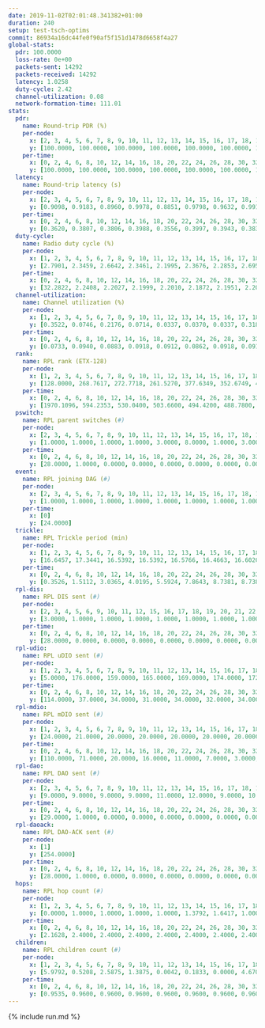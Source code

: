 ```yaml
---
date: 2019-11-02T02:01:48.341382+01:00
duration: 240
setup: test-tsch-optims
commit: 86934a16dc44fe0f90af5f151d1478d6658f4a27
global-stats:
  pdr: 100.0000
  loss-rate: 0e+00
  packets-sent: 14292
  packets-received: 14292
  latency: 1.0258
  duty-cycle: 2.42
  channel-utilization: 0.08
  network-formation-time: 111.01
stats:
  pdr:
    name: Round-trip PDR (%)
    per-node:
      x: [2, 3, 4, 5, 6, 7, 8, 9, 10, 11, 12, 13, 14, 15, 16, 17, 18, 19, 20, 21, 22, 23, 24, 25]
      y: [100.0000, 100.0000, 100.0000, 100.0000, 100.0000, 100.0000, 100.0000, 100.0000, 100.0000, 100.0000, 100.0000, 100.0000, 100.0000, 100.0000, 100.0000, 100.0000, 100.0000, 100.0000, 100.0000, 100.0000, 100.0000, 100.0000, 100.0000, 100.0000]
    per-time:
      x: [0, 2, 4, 6, 8, 10, 12, 14, 16, 18, 20, 22, 24, 26, 28, 30, 32, 34, 36, 38, 40, 42, 44, 46, 48, 50, 52, 54, 56, 58, 60, 62, 64, 66, 68, 70, 72, 74, 76, 78, 80, 82, 84, 86, 88, 90, 92, 94, 96, 98, 100, 102, 104, 106, 108, 110, 112, 114, 116, 118, 120, 122, 124, 126, 128, 130, 132, 134, 136, 138, 140, 142, 144, 146, 148, 150, 152, 154, 156, 158, 160, 162, 164, 166, 168, 170, 172, 174, 176, 178, 180, 182, 184, 186, 188, 190, 192, 194, 196, 198, 200, 202, 204, 206, 208, 210, 212, 214, 216, 218, 220, 222, 224, 226, 228, 230, 232, 234, 236, 238, 240]
      y: [100.0000, 100.0000, 100.0000, 100.0000, 100.0000, 100.0000, 100.0000, 100.0000, 100.0000, 100.0000, 100.0000, 100.0000, 100.0000, 100.0000, 100.0000, 100.0000, 100.0000, 100.0000, 100.0000, 100.0000, 100.0000, 100.0000, 100.0000, 100.0000, 100.0000, 100.0000, 100.0000, 100.0000, 100.0000, 100.0000, 100.0000, 100.0000, 100.0000, 100.0000, 100.0000, 100.0000, 100.0000, 100.0000, 100.0000, 100.0000, 100.0000, 100.0000, 100.0000, 100.0000, 100.0000, 100.0000, 100.0000, 100.0000, 100.0000, 100.0000, 100.0000, 100.0000, 100.0000, 100.0000, 100.0000, 100.0000, 100.0000, 100.0000, 100.0000, 100.0000, 100.0000, 100.0000, 100.0000, 100.0000, 100.0000, 100.0000, 100.0000, 100.0000, 100.0000, 100.0000, 100.0000, 100.0000, 100.0000, 100.0000, 100.0000, 100.0000, 100.0000, 100.0000, 100.0000, 100.0000, 100.0000, 100.0000, 100.0000, 100.0000, 100.0000, 100.0000, 100.0000, 100.0000, 100.0000, 100.0000, 100.0000, 100.0000, 100.0000, 100.0000, 100.0000, 100.0000, 100.0000, 100.0000, 100.0000, 100.0000, 100.0000, 100.0000, 100.0000, 100.0000, 100.0000, 100.0000, 100.0000, 100.0000, 100.0000, 100.0000, 100.0000, 100.0000, 100.0000, 100.0000, 100.0000, 100.0000, 100.0000, 100.0000, 100.0000, 100.0000, null]
  latency:
    name: Round-trip latency (s)
    per-node:
      x: [2, 3, 4, 5, 6, 7, 8, 9, 10, 11, 12, 13, 14, 15, 16, 17, 18, 19, 20, 21, 22, 23, 24, 25]
      y: [0.9098, 0.9183, 0.8960, 0.9978, 0.8851, 0.9798, 0.9632, 0.9915, 0.9482, 0.9846, 0.9772, 0.9643, 1.0556, 1.0034, 1.0186, 1.0399, 1.0835, 1.0652, 1.1265, 1.0748, 1.0869, 1.2142, 1.2551, 1.1904]
    per-time:
      x: [0, 2, 4, 6, 8, 10, 12, 14, 16, 18, 20, 22, 24, 26, 28, 30, 32, 34, 36, 38, 40, 42, 44, 46, 48, 50, 52, 54, 56, 58, 60, 62, 64, 66, 68, 70, 72, 74, 76, 78, 80, 82, 84, 86, 88, 90, 92, 94, 96, 98, 100, 102, 104, 106, 108, 110, 112, 114, 116, 118, 120, 122, 124, 126, 128, 130, 132, 134, 136, 138, 140, 142, 144, 146, 148, 150, 152, 154, 156, 158, 160, 162, 164, 166, 168, 170, 172, 174, 176, 178, 180, 182, 184, 186, 188, 190, 192, 194, 196, 198, 200, 202, 204, 206, 208, 210, 212, 214, 216, 218, 220, 222, 224, 226, 228, 230, 232, 234, 236, 238, 240]
      y: [0.3620, 0.3807, 0.3806, 0.3988, 0.3556, 0.3997, 0.3943, 0.3836, 0.3727, 0.3794, 0.3582, 0.4676, 0.3935, 0.3605, 0.3548, 0.3381, 0.4079, 0.5122, 0.5895, 0.5359, 0.3839, 0.3693, 0.4270, 1.0377, 0.9284, 0.6895, 0.5927, 0.3744, 0.4389, 1.1739, 1.2416, 1.0840, 0.7751, 0.5909, 0.6290, 1.1324, 1.2697, 1.2854, 1.1840, 1.0131, 0.7038, 1.1092, 1.2770, 1.2615, 1.2614, 1.2556, 1.1014, 1.1568, 1.2446, 1.2420, 1.2498, 1.2329, 1.2620, 1.2577, 1.2352, 1.2539, 1.2242, 1.2511, 1.2489, 1.2539, 1.2653, 1.2521, 1.2835, 1.2560, 1.2911, 1.2853, 1.2687, 1.2648, 1.2561, 1.2643, 1.2476, 1.2505, 1.2464, 1.2641, 1.2683, 1.2601, 1.2486, 1.2404, 1.2158, 1.2541, 1.2261, 1.2527, 1.2466, 1.2349, 1.2261, 1.2415, 1.2315, 1.2411, 1.2485, 1.2486, 1.2206, 1.2327, 1.2242, 1.2147, 1.2189, 1.2622, 1.2210, 1.2151, 1.2503, 1.2208, 1.2391, 1.2383, 1.2298, 1.2153, 1.2418, 1.2345, 1.2382, 1.2303, 1.2078, 1.2305, 1.2193, 1.2262, 1.2366, 1.2262, 1.2315, 1.2162, 1.2384, 1.2214, 1.2460, 1.1726, null]
  duty-cycle:
    name: Radio duty cycle (%)
    per-node:
      x: [1, 2, 3, 4, 5, 6, 7, 8, 9, 10, 11, 12, 13, 14, 15, 16, 17, 18, 19, 20, 21, 22, 23, 24, 25]
      y: [2.7901, 2.3459, 2.6642, 2.3461, 2.1995, 2.3676, 2.2853, 2.6957, 2.2789, 2.1698, 2.2252, 2.3498, 2.4928, 2.2662, 2.4875, 2.4374, 2.3404, 2.4883, 2.5434, 2.5689, 2.4082, 2.6065, 2.4752, 2.6530, 2.4927]
    per-time:
      x: [0, 2, 4, 6, 8, 10, 12, 14, 16, 18, 20, 22, 24, 26, 28, 30, 32, 34, 36, 38, 40, 42, 44, 46, 48, 50, 52, 54, 56, 58, 60, 62, 64, 66, 68, 70, 72, 74, 76, 78, 80, 82, 84, 86, 88, 90, 92, 94, 96, 98, 100, 102, 104, 106, 108, 110, 112, 114, 116, 118, 120, 122, 124, 126, 128, 130, 132, 134, 136, 138, 140, 142, 144, 146, 148, 150, 152, 154, 156, 158, 160, 162, 164, 166, 168, 170, 172, 174, 176, 178, 180, 182, 184, 186, 188, 190, 192, 194, 196, 198, 200, 202, 204, 206, 208, 210, 212, 214, 216, 218, 220, 222, 224, 226, 228, 230, 232, 234, 236, 238]
      y: [32.2822, 2.2408, 2.2027, 2.1999, 2.2010, 2.1872, 2.1951, 2.2013, 2.1872, 2.1720, 2.1912, 2.1719, 2.1821, 2.1826, 2.2198, 2.1987, 2.1762, 2.1768, 2.1719, 2.1709, 2.1663, 2.1951, 2.1732, 2.1860, 2.1777, 2.1903, 2.1807, 2.1886, 2.1958, 2.1984, 2.1671, 2.1761, 2.1857, 2.1727, 2.1868, 2.1937, 2.1852, 2.1738, 2.1946, 2.1803, 2.1852, 2.1704, 2.1885, 2.1936, 2.1763, 2.1747, 2.1673, 2.1747, 2.1599, 2.1818, 2.1634, 2.1781, 2.1709, 2.1646, 2.1780, 2.1665, 2.1840, 2.1942, 2.1827, 2.1797, 2.1900, 2.1853, 2.1771, 2.1940, 2.1920, 2.2196, 2.2078, 2.1990, 2.2136, 2.1921, 2.1904, 2.2060, 2.1930, 2.1931, 2.2021, 2.1978, 2.1953, 2.1922, 2.5080, 2.2838, 2.3228, 2.3465, 2.1700, 2.1803, 2.1822, 2.1815, 2.1902, 2.1805, 2.1773, 2.1871, 2.1933, 2.1702, 2.1679, 2.1806, 2.1832, 2.1769, 2.1940, 2.1584, 2.1653, 2.1795, 2.1823, 2.1761, 2.1895, 2.1891, 2.1746, 2.1937, 2.1730, 2.1891, 2.1773, 2.1726, 2.1982, 2.1692, 2.1844, 2.2044, 2.1889, 2.1901, 2.1884, 2.1907, 2.1879, 2.2022]
  channel-utilization:
    name: Channel utilization (%)
    per-node:
      x: [1, 2, 3, 4, 5, 6, 7, 8, 9, 10, 11, 12, 13, 14, 15, 16, 17, 18, 19, 20, 21, 22, 23, 24, 25]
      y: [0.3522, 0.0746, 0.2176, 0.0714, 0.0337, 0.0370, 0.0337, 0.3187, 0.0313, 0.0375, 0.0312, 0.0437, 0.0750, 0.0555, 0.1227, 0.1149, 0.0495, 0.0892, 0.0812, 0.0371, 0.0417, 0.0343, 0.0334, 0.0316, 0.0313]
    per-time:
      x: [0, 2, 4, 6, 8, 10, 12, 14, 16, 18, 20, 22, 24, 26, 28, 30, 32, 34, 36, 38, 40, 42, 44, 46, 48, 50, 52, 54, 56, 58, 60, 62, 64, 66, 68, 70, 72, 74, 76, 78, 80, 82, 84, 86, 88, 90, 92, 94, 96, 98, 100, 102, 104, 106, 108, 110, 112, 114, 116, 118, 120, 122, 124, 126, 128, 130, 132, 134, 136, 138, 140, 142, 144, 146, 148, 150, 152, 154, 156, 158, 160, 162, 164, 166, 168, 170, 172, 174, 176, 178, 180, 182, 184, 186, 188, 190, 192, 194, 196, 198, 200, 202, 204, 206, 208, 210, 212, 214, 216, 218, 220, 222, 224, 226, 228, 230, 232, 234, 236, 238]
      y: [0.0733, 0.0940, 0.0883, 0.0918, 0.0912, 0.0862, 0.0918, 0.0912, 0.0873, 0.0821, 0.0901, 0.0844, 0.0872, 0.0867, 0.0999, 0.0924, 0.0811, 0.0845, 0.0800, 0.0814, 0.0789, 0.0878, 0.0836, 0.0871, 0.0808, 0.0835, 0.0848, 0.0864, 0.0889, 0.0922, 0.0819, 0.0844, 0.0861, 0.0814, 0.0861, 0.0844, 0.0866, 0.0780, 0.0863, 0.0807, 0.0835, 0.0771, 0.0829, 0.0863, 0.0774, 0.0791, 0.0784, 0.0797, 0.0729, 0.0818, 0.0739, 0.0785, 0.0777, 0.0747, 0.0800, 0.0759, 0.0805, 0.0831, 0.0796, 0.0776, 0.0796, 0.0799, 0.0801, 0.0838, 0.0833, 0.0898, 0.0885, 0.0830, 0.0861, 0.0825, 0.0807, 0.0862, 0.0823, 0.0829, 0.0868, 0.0859, 0.0831, 0.0830, 0.1980, 0.0454, 0.0589, 0.0939, 0.0778, 0.0788, 0.0793, 0.0796, 0.0827, 0.0794, 0.0794, 0.0830, 0.0827, 0.0758, 0.0746, 0.0770, 0.0768, 0.0776, 0.0844, 0.0723, 0.0755, 0.0794, 0.0794, 0.0777, 0.0809, 0.0796, 0.0758, 0.0819, 0.0764, 0.0823, 0.0769, 0.0766, 0.0838, 0.0750, 0.0786, 0.0842, 0.0805, 0.0814, 0.0795, 0.0819, 0.0823, 0.0868]
  rank:
    name: RPL rank (ETX-128)
    per-node:
      x: [1, 2, 3, 4, 5, 6, 7, 8, 9, 10, 11, 12, 13, 14, 15, 16, 17, 18, 19, 20, 21, 22, 23, 24, 25]
      y: [128.0000, 268.7617, 272.7718, 261.5270, 377.6349, 352.6749, 447.0323, 306.8133, 460.2963, 407.9959, 436.9087, 410.1265, 456.4174, 467.8058, 442.0785, 497.6518, 505.6653, 617.4400, 857.6408, 706.8233, 692.5163, 678.3663, 755.0364, 768.0658, 794.4504]
    per-time:
      x: [0, 2, 4, 6, 8, 10, 12, 14, 16, 18, 20, 22, 24, 26, 28, 30, 32, 34, 36, 38, 40, 42, 44, 46, 48, 50, 52, 54, 56, 58, 60, 62, 64, 66, 68, 70, 72, 74, 76, 78, 80, 82, 84, 86, 88, 90, 92, 94, 96, 98, 100, 102, 104, 106, 108, 110, 112, 114, 116, 118, 120, 122, 124, 126, 128, 130, 132, 134, 136, 138, 140, 142, 144, 146, 148, 150, 152, 154, 156, 158, 160, 162, 164, 166, 168, 170, 172, 174, 176, 178, 180, 182, 184, 186, 188, 190, 192, 194, 196, 198, 200, 202, 204, 206, 208, 210, 212, 214, 216, 218, 220, 222, 224, 226, 228, 230, 232, 234, 236, 238]
      y: [1970.1096, 594.2353, 530.0400, 503.6600, 494.4200, 488.7800, 485.2600, 568.9000, 572.1600, 552.6000, 552.9000, 558.7000, 564.0000, 544.3269, 538.2353, 557.2885, 534.6000, 523.8600, 512.0400, 525.1800, 519.1731, 524.4706, 539.6863, 526.2200, 509.8824, 507.5800, 513.5283, 513.2941, 510.2745, 517.0577, 515.2400, 515.4902, 525.7170, 514.9400, 513.8846, 495.2885, 481.6600, 476.3077, 462.3137, 455.1569, 449.2000, 445.0200, 464.6200, 473.0800, 484.1000, 474.7308, 478.5200, 479.5000, 478.7843, 465.6000, 464.1200, 464.3200, 464.2600, 470.0600, 468.0784, 475.0000, 482.5490, 488.0980, 483.8235, 478.4118, 482.8627, 491.8627, 485.4902, 488.2200, 501.2549, 486.9423, 481.1800, 472.6400, 462.8400, 459.3200, 454.0588, 453.8235, 458.7000, 466.3654, 455.1961, 446.0400, 447.9804, 444.9412, 438.9216, 294.2874, 283.6919, 280.3120, 394.1324, 443.8400, 447.2941, 440.8400, 441.2800, 439.4800, 440.5800, 439.1373, 443.5000, 446.4600, 443.3800, 439.4000, 441.4800, 435.4706, 440.7400, 439.3200, 443.5600, 436.1400, 434.8000, 440.5686, 439.1200, 437.2600, 444.5400, 443.6200, 439.0600, 441.8400, 447.6600, 448.9020, 449.7600, 439.9020, 440.7200, 451.5882, 464.6600, 464.9400, 459.9000, 451.1731, 455.5660, 439.0600]
  pswitch:
    name: RPL parent switches (#)
    per-node:
      x: [2, 3, 4, 5, 6, 7, 8, 9, 10, 11, 12, 13, 14, 15, 16, 17, 18, 19, 20, 21, 22, 23, 24, 25]
      y: [1.0000, 1.0000, 1.0000, 1.0000, 3.0000, 8.0000, 1.0000, 3.0000, 4.0000, 1.0000, 5.0000, 2.0000, 2.0000, 2.0000, 7.0000, 5.0000, 10.0000, 5.0000, 10.0000, 6.0000, 4.0000, 8.0000, 4.0000, 3.0000]
    per-time:
      x: [0, 2, 4, 6, 8, 10, 12, 14, 16, 18, 20, 22, 24, 26, 28, 30, 32, 34, 36, 38, 40, 42, 44, 46, 48, 50, 52, 54, 56, 58, 60, 62, 64, 66, 68, 70, 72, 74, 76, 78, 80, 82, 84, 86, 88, 90, 92, 94, 96, 98, 100, 102, 104, 106, 108, 110, 112, 114, 116, 118, 120, 122, 124, 126, 128, 130, 132, 134, 136, 138, 140, 142, 144, 146, 148, 150, 152, 154, 156, 158, 160, 162, 164, 166, 168, 170, 172, 174, 176, 178, 180, 182, 184, 186, 188, 190, 192, 194, 196, 198, 200, 202, 204, 206, 208, 210, 212, 214, 216, 218, 220, 222, 224, 226, 228, 230, 232, 234, 236]
      y: [28.0000, 1.0000, 0.0000, 0.0000, 0.0000, 0.0000, 0.0000, 0.0000, 0.0000, 0.0000, 0.0000, 0.0000, 1.0000, 2.0000, 1.0000, 2.0000, 0.0000, 0.0000, 0.0000, 0.0000, 2.0000, 1.0000, 1.0000, 0.0000, 1.0000, 0.0000, 3.0000, 1.0000, 1.0000, 2.0000, 0.0000, 1.0000, 3.0000, 0.0000, 2.0000, 2.0000, 0.0000, 2.0000, 1.0000, 1.0000, 0.0000, 0.0000, 0.0000, 0.0000, 0.0000, 2.0000, 0.0000, 2.0000, 1.0000, 0.0000, 0.0000, 0.0000, 0.0000, 0.0000, 1.0000, 0.0000, 1.0000, 1.0000, 1.0000, 1.0000, 1.0000, 1.0000, 1.0000, 0.0000, 1.0000, 2.0000, 0.0000, 0.0000, 0.0000, 0.0000, 1.0000, 1.0000, 0.0000, 2.0000, 1.0000, 0.0000, 1.0000, 1.0000, 1.0000, 0.0000, 1.0000, 1.0000, 0.0000, 0.0000, 1.0000, 0.0000, 0.0000, 0.0000, 0.0000, 1.0000, 0.0000, 0.0000, 0.0000, 0.0000, 0.0000, 1.0000, 0.0000, 0.0000, 0.0000, 0.0000, 0.0000, 1.0000, 0.0000, 0.0000, 0.0000, 0.0000, 0.0000, 0.0000, 0.0000, 1.0000, 0.0000, 1.0000, 0.0000, 1.0000, 0.0000, 0.0000, 0.0000, 2.0000, 3.0000]
  event:
    name: RPL joining DAG (#)
    per-node:
      x: [2, 3, 4, 5, 6, 7, 8, 9, 10, 11, 12, 13, 14, 15, 16, 17, 18, 19, 20, 21, 22, 23, 24, 25]
      y: [1.0000, 1.0000, 1.0000, 1.0000, 1.0000, 1.0000, 1.0000, 1.0000, 1.0000, 1.0000, 1.0000, 1.0000, 1.0000, 1.0000, 1.0000, 1.0000, 1.0000, 1.0000, 1.0000, 1.0000, 1.0000, 1.0000, 1.0000, 1.0000]
    per-time:
      x: [0]
      y: [24.0000]
  trickle:
    name: RPL Trickle period (min)
    per-node:
      x: [1, 2, 3, 4, 5, 6, 7, 8, 9, 10, 11, 12, 13, 14, 15, 16, 17, 18, 19, 20, 21, 22, 23, 24, 25]
      y: [16.6457, 17.3441, 16.5392, 16.5392, 16.5766, 16.4663, 16.6020, 16.5766, 16.4658, 16.5866, 16.5302, 16.5451, 16.5341, 16.5341, 16.3953, 16.3915, 16.3804, 16.5383, 16.4035, 16.4865, 16.3371, 16.4621, 16.4760, 16.4618, 16.4579]
    per-time:
      x: [0, 2, 4, 6, 8, 10, 12, 14, 16, 18, 20, 22, 24, 26, 28, 30, 32, 34, 36, 38, 40, 42, 44, 46, 48, 50, 52, 54, 56, 58, 60, 62, 64, 66, 68, 70, 72, 74, 76, 78, 80, 82, 84, 86, 88, 90, 92, 94, 96, 98, 100, 102, 104, 106, 108, 110, 112, 114, 116, 118, 120, 122, 124, 126, 128, 130, 132, 134, 136, 138, 140, 142, 144, 146, 148, 150, 152, 154, 156, 158, 160, 162, 164, 166, 168, 170, 172, 174, 176, 178, 180, 182, 184, 186, 188, 190, 192, 194, 196, 198, 200, 202, 204, 206, 208, 210, 212, 214, 216, 218, 220, 222, 224, 226, 228, 230, 232, 234, 236, 238]
      y: [0.3526, 1.5112, 3.0365, 4.0195, 5.5924, 7.8643, 8.7381, 8.7381, 9.6119, 14.3305, 17.4763, 17.4763, 17.4763, 17.4763, 17.4763, 17.4763, 17.4763, 17.4763, 17.4763, 17.4763, 17.4763, 17.4763, 17.4763, 17.4763, 17.4763, 17.4763, 17.4763, 17.4763, 17.4763, 17.4763, 17.4763, 17.4763, 17.4763, 17.4763, 17.4763, 17.4763, 17.4763, 17.4763, 17.4763, 17.4763, 17.4763, 17.4763, 17.4763, 17.4763, 17.4763, 17.4763, 17.4763, 17.4763, 17.4763, 17.4763, 17.4763, 17.4763, 17.4763, 17.4763, 17.4763, 17.4763, 17.4763, 17.4763, 17.4763, 17.4763, 17.4763, 17.4763, 17.4763, 17.4763, 17.4763, 17.4763, 17.4763, 17.4763, 17.4763, 17.4763, 17.4763, 17.4763, 17.4763, 17.4763, 17.4763, 17.4763, 17.4763, 17.4763, 17.4763, 17.4763, 17.4763, 17.4763, 17.4763, 17.4763, 17.4763, 17.4763, 17.4763, 17.4763, 17.4763, 17.4763, 17.4763, 17.4763, 17.4763, 17.4763, 17.4763, 17.4763, 17.4763, 17.4763, 17.4763, 17.4763, 17.4763, 17.4763, 17.4763, 17.4763, 17.4763, 17.4763, 17.4763, 17.4763, 17.4763, 17.4763, 17.4763, 17.4763, 17.4763, 17.4763, 17.4763, 17.4763, 17.4763, 17.4763, 17.4763, 17.4763]
  rpl-dis:
    name: RPL DIS sent (#)
    per-node:
      x: [2, 3, 4, 5, 6, 9, 10, 11, 12, 15, 16, 17, 18, 19, 20, 21, 22, 23, 24, 25]
      y: [3.0000, 1.0000, 1.0000, 1.0000, 1.0000, 1.0000, 1.0000, 1.0000, 1.0000, 1.0000, 1.0000, 1.0000, 2.0000, 1.0000, 2.0000, 1.0000, 2.0000, 3.0000, 3.0000, 2.0000]
    per-time:
      x: [0, 2, 4, 6, 8, 10, 12, 14, 16, 18, 20, 22, 24, 26, 28, 30, 32, 34, 36, 38, 40, 42, 44, 46, 48, 50, 52, 54, 56, 58, 60, 62, 64, 66, 68, 70, 72, 74, 76, 78, 80, 82, 84, 86, 88, 90, 92, 94, 96, 98, 100, 102, 104, 106, 108, 110, 112, 114, 116, 118, 120, 122, 124, 126, 128, 130, 132, 134, 136, 138, 140, 142, 144, 146, 148, 150, 152, 154, 156, 158, 160, 162]
      y: [28.0000, 0.0000, 0.0000, 0.0000, 0.0000, 0.0000, 0.0000, 0.0000, 0.0000, 0.0000, 0.0000, 0.0000, 0.0000, 0.0000, 0.0000, 0.0000, 0.0000, 0.0000, 0.0000, 0.0000, 0.0000, 0.0000, 0.0000, 0.0000, 0.0000, 0.0000, 0.0000, 0.0000, 0.0000, 0.0000, 0.0000, 0.0000, 0.0000, 0.0000, 0.0000, 0.0000, 0.0000, 0.0000, 0.0000, 0.0000, 0.0000, 0.0000, 0.0000, 0.0000, 0.0000, 0.0000, 0.0000, 0.0000, 0.0000, 0.0000, 0.0000, 0.0000, 0.0000, 0.0000, 0.0000, 0.0000, 0.0000, 0.0000, 0.0000, 0.0000, 0.0000, 0.0000, 0.0000, 0.0000, 0.0000, 0.0000, 0.0000, 0.0000, 0.0000, 0.0000, 0.0000, 0.0000, 0.0000, 0.0000, 0.0000, 0.0000, 0.0000, 0.0000, 0.0000, 0.0000, 1.0000, 1.0000]
  rpl-udio:
    name: RPL uDIO sent (#)
    per-node:
      x: [1, 2, 3, 4, 5, 6, 7, 8, 9, 10, 11, 12, 13, 14, 15, 16, 17, 18, 19, 20, 21, 22, 23, 24, 25]
      y: [5.0000, 176.0000, 159.0000, 165.0000, 169.0000, 174.0000, 172.0000, 117.0000, 169.0000, 157.0000, 161.0000, 167.0000, 165.0000, 165.0000, 165.0000, 157.0000, 170.0000, 164.0000, 152.0000, 165.0000, 171.0000, 170.0000, 165.0000, 165.0000, 164.0000]
    per-time:
      x: [0, 2, 4, 6, 8, 10, 12, 14, 16, 18, 20, 22, 24, 26, 28, 30, 32, 34, 36, 38, 40, 42, 44, 46, 48, 50, 52, 54, 56, 58, 60, 62, 64, 66, 68, 70, 72, 74, 76, 78, 80, 82, 84, 86, 88, 90, 92, 94, 96, 98, 100, 102, 104, 106, 108, 110, 112, 114, 116, 118, 120, 122, 124, 126, 128, 130, 132, 134, 136, 138, 140, 142, 144, 146, 148, 150, 152, 154, 156, 158, 160, 162, 164, 166, 168, 170, 172, 174, 176, 178, 180, 182, 184, 186, 188, 190, 192, 194, 196, 198, 200, 202, 204, 206, 208, 210, 212, 214, 216, 218, 220, 222, 224, 226, 228, 230, 232, 234, 236, 238, 240]
      y: [114.0000, 37.0000, 34.0000, 31.0000, 34.0000, 32.0000, 34.0000, 40.0000, 34.0000, 33.0000, 30.0000, 27.0000, 34.0000, 30.0000, 35.0000, 36.0000, 34.0000, 29.0000, 31.0000, 28.0000, 32.0000, 30.0000, 35.0000, 31.0000, 32.0000, 31.0000, 31.0000, 36.0000, 26.0000, 35.0000, 34.0000, 30.0000, 31.0000, 35.0000, 37.0000, 31.0000, 26.0000, 30.0000, 31.0000, 36.0000, 31.0000, 28.0000, 35.0000, 36.0000, 31.0000, 35.0000, 30.0000, 31.0000, 34.0000, 30.0000, 31.0000, 31.0000, 33.0000, 31.0000, 28.0000, 34.0000, 32.0000, 36.0000, 32.0000, 32.0000, 32.0000, 33.0000, 32.0000, 31.0000, 31.0000, 33.0000, 31.0000, 31.0000, 35.0000, 31.0000, 35.0000, 37.0000, 29.0000, 34.0000, 28.0000, 35.0000, 29.0000, 31.0000, 29.0000, 43.0000, 30.0000, 34.0000, 29.0000, 34.0000, 26.0000, 34.0000, 28.0000, 36.0000, 32.0000, 29.0000, 28.0000, 30.0000, 29.0000, 35.0000, 26.0000, 36.0000, 30.0000, 31.0000, 35.0000, 28.0000, 33.0000, 35.0000, 29.0000, 30.0000, 36.0000, 29.0000, 34.0000, 34.0000, 28.0000, 34.0000, 29.0000, 28.0000, 36.0000, 29.0000, 36.0000, 27.0000, 36.0000, 35.0000, 32.0000, 27.0000, 4.0000]
  rpl-mdio:
    name: RPL mDIO sent (#)
    per-node:
      x: [1, 2, 3, 4, 5, 6, 7, 8, 9, 10, 11, 12, 13, 14, 15, 16, 17, 18, 19, 20, 21, 22, 23, 24, 25]
      y: [24.0000, 21.0000, 20.0000, 20.0000, 20.0000, 20.0000, 20.0000, 22.0000, 20.0000, 20.0000, 20.0000, 20.0000, 20.0000, 23.0000, 24.0000, 24.0000, 27.0000, 23.0000, 27.0000, 25.0000, 27.0000, 24.0000, 24.0000, 24.0000, 24.0000]
    per-time:
      x: [0, 2, 4, 6, 8, 10, 12, 14, 16, 18, 20, 22, 24, 26, 28, 30, 32, 34, 36, 38, 40, 42, 44, 46, 48, 50, 52, 54, 56, 58, 60, 62, 64, 66, 68, 70, 72, 74, 76, 78, 80, 82, 84, 86, 88, 90, 92, 94, 96, 98, 100, 102, 104, 106, 108, 110, 112, 114, 116, 118, 120, 122, 124, 126, 128, 130, 132, 134, 136, 138, 140, 142, 144, 146, 148, 150, 152, 154, 156, 158, 160, 162, 164, 166, 168, 170, 172, 174, 176, 178, 180, 182, 184, 186, 188, 190, 192, 194, 196, 198, 200, 202, 204, 206, 208, 210, 212, 214, 216, 218, 220, 222, 224, 226, 228, 230, 232, 234, 236, 238]
      y: [110.0000, 71.0000, 20.0000, 16.0000, 11.0000, 7.0000, 3.0000, 8.0000, 9.0000, 4.0000, 1.0000, 0.0000, 0.0000, 3.0000, 1.0000, 5.0000, 10.0000, 5.0000, 1.0000, 0.0000, 0.0000, 0.0000, 1.0000, 6.0000, 6.0000, 6.0000, 3.0000, 3.0000, 0.0000, 0.0000, 0.0000, 3.0000, 8.0000, 4.0000, 6.0000, 3.0000, 1.0000, 0.0000, 0.0000, 1.0000, 1.0000, 7.0000, 9.0000, 5.0000, 2.0000, 0.0000, 0.0000, 0.0000, 4.0000, 6.0000, 5.0000, 4.0000, 4.0000, 2.0000, 0.0000, 0.0000, 0.0000, 4.0000, 6.0000, 6.0000, 9.0000, 0.0000, 0.0000, 0.0000, 0.0000, 1.0000, 2.0000, 6.0000, 9.0000, 2.0000, 5.0000, 0.0000, 0.0000, 0.0000, 2.0000, 2.0000, 6.0000, 10.0000, 2.0000, 4.0000, 0.0000, 0.0000, 0.0000, 4.0000, 3.0000, 8.0000, 5.0000, 4.0000, 1.0000, 0.0000, 0.0000, 1.0000, 2.0000, 4.0000, 10.0000, 5.0000, 1.0000, 2.0000, 0.0000, 0.0000, 0.0000, 1.0000, 6.0000, 9.0000, 3.0000, 6.0000, 0.0000, 0.0000, 0.0000, 3.0000, 3.0000, 4.0000, 8.0000, 6.0000, 1.0000, 0.0000, 0.0000, 0.0000, 0.0000, 2.0000]
  rpl-dao:
    name: RPL DAO sent (#)
    per-node:
      x: [2, 3, 4, 5, 6, 7, 8, 9, 10, 11, 12, 13, 14, 15, 16, 17, 18, 19, 20, 21, 22, 23, 24, 25]
      y: [9.0000, 9.0000, 9.0000, 9.0000, 11.0000, 12.0000, 9.0000, 10.0000, 10.0000, 9.0000, 11.0000, 9.0000, 9.0000, 10.0000, 13.0000, 11.0000, 14.0000, 11.0000, 12.0000, 11.0000, 12.0000, 14.0000, 11.0000, 10.0000]
    per-time:
      x: [0, 2, 4, 6, 8, 10, 12, 14, 16, 18, 20, 22, 24, 26, 28, 30, 32, 34, 36, 38, 40, 42, 44, 46, 48, 50, 52, 54, 56, 58, 60, 62, 64, 66, 68, 70, 72, 74, 76, 78, 80, 82, 84, 86, 88, 90, 92, 94, 96, 98, 100, 102, 104, 106, 108, 110, 112, 114, 116, 118, 120, 122, 124, 126, 128, 130, 132, 134, 136, 138, 140, 142, 144, 146, 148, 150, 152, 154, 156, 158, 160, 162, 164, 166, 168, 170, 172, 174, 176, 178, 180, 182, 184, 186, 188, 190, 192, 194, 196, 198, 200, 202, 204, 206, 208, 210, 212, 214, 216, 218, 220, 222, 224, 226, 228, 230, 232, 234, 236, 238]
      y: [29.0000, 1.0000, 0.0000, 0.0000, 0.0000, 0.0000, 0.0000, 0.0000, 0.0000, 0.0000, 0.0000, 0.0000, 1.0000, 2.0000, 19.0000, 4.0000, 0.0000, 0.0000, 0.0000, 0.0000, 2.0000, 1.0000, 1.0000, 0.0000, 1.0000, 0.0000, 2.0000, 2.0000, 13.0000, 6.0000, 0.0000, 1.0000, 2.0000, 0.0000, 2.0000, 3.0000, 0.0000, 2.0000, 1.0000, 1.0000, 0.0000, 1.0000, 5.0000, 7.0000, 1.0000, 2.0000, 1.0000, 2.0000, 2.0000, 3.0000, 0.0000, 1.0000, 2.0000, 0.0000, 1.0000, 0.0000, 2.0000, 10.0000, 2.0000, 1.0000, 2.0000, 2.0000, 2.0000, 2.0000, 2.0000, 2.0000, 1.0000, 1.0000, 0.0000, 1.0000, 1.0000, 8.0000, 2.0000, 2.0000, 3.0000, 1.0000, 3.0000, 1.0000, 3.0000, 2.0000, 2.0000, 2.0000, 0.0000, 0.0000, 2.0000, 4.0000, 5.0000, 0.0000, 1.0000, 2.0000, 2.0000, 2.0000, 2.0000, 1.0000, 1.0000, 4.0000, 0.0000, 0.0000, 0.0000, 1.0000, 8.0000, 1.0000, 0.0000, 2.0000, 2.0000, 2.0000, 3.0000, 1.0000, 0.0000, 4.0000, 2.0000, 1.0000, 0.0000, 1.0000, 6.0000, 2.0000, 0.0000, 2.0000, 5.0000, 2.0000]
  rpl-daoack:
    name: RPL DAO-ACK sent (#)
    per-node:
      x: [1]
      y: [254.0000]
    per-time:
      x: [0, 2, 4, 6, 8, 10, 12, 14, 16, 18, 20, 22, 24, 26, 28, 30, 32, 34, 36, 38, 40, 42, 44, 46, 48, 50, 52, 54, 56, 58, 60, 62, 64, 66, 68, 70, 72, 74, 76, 78, 80, 82, 84, 86, 88, 90, 92, 94, 96, 98, 100, 102, 104, 106, 108, 110, 112, 114, 116, 118, 120, 122, 124, 126, 128, 130, 132, 134, 136, 138, 140, 142, 144, 146, 148, 150, 152, 154, 156, 158, 160, 162, 164, 166, 168, 170, 172, 174, 176, 178, 180, 182, 184, 186, 188, 190, 192, 194, 196, 198, 200, 202, 204, 206, 208, 210, 212, 214, 216, 218, 220, 222, 224, 226, 228, 230, 232, 234, 236, 238]
      y: [28.0000, 1.0000, 0.0000, 0.0000, 0.0000, 0.0000, 0.0000, 0.0000, 0.0000, 0.0000, 0.0000, 0.0000, 1.0000, 2.0000, 19.0000, 4.0000, 0.0000, 0.0000, 0.0000, 0.0000, 2.0000, 1.0000, 1.0000, 0.0000, 1.0000, 0.0000, 2.0000, 2.0000, 13.0000, 6.0000, 0.0000, 1.0000, 2.0000, 0.0000, 2.0000, 3.0000, 0.0000, 2.0000, 1.0000, 1.0000, 0.0000, 1.0000, 5.0000, 7.0000, 1.0000, 2.0000, 1.0000, 2.0000, 2.0000, 3.0000, 0.0000, 1.0000, 2.0000, 0.0000, 1.0000, 0.0000, 2.0000, 10.0000, 2.0000, 1.0000, 2.0000, 2.0000, 2.0000, 2.0000, 2.0000, 2.0000, 1.0000, 1.0000, 0.0000, 1.0000, 1.0000, 8.0000, 2.0000, 2.0000, 3.0000, 1.0000, 3.0000, 1.0000, 3.0000, 2.0000, 2.0000, 2.0000, 0.0000, 0.0000, 2.0000, 4.0000, 5.0000, 0.0000, 1.0000, 2.0000, 2.0000, 2.0000, 2.0000, 1.0000, 1.0000, 4.0000, 0.0000, 0.0000, 0.0000, 1.0000, 8.0000, 1.0000, 0.0000, 2.0000, 2.0000, 2.0000, 3.0000, 1.0000, 0.0000, 4.0000, 2.0000, 1.0000, 0.0000, 1.0000, 6.0000, 2.0000, 0.0000, 2.0000, 5.0000, 2.0000]
  hops:
    name: RPL hop count (#)
    per-node:
      x: [1, 2, 3, 4, 5, 6, 7, 8, 9, 10, 11, 12, 13, 14, 15, 16, 17, 18, 19, 20, 21, 22, 23, 24, 25]
      y: [0.0000, 1.0000, 1.0000, 1.0000, 1.0000, 1.3792, 1.6417, 1.0000, 2.1167, 2.0000, 2.0000, 2.0000, 2.0000, 2.0875, 2.0000, 2.1750, 2.3458, 3.0000, 3.0000, 3.4854, 3.2343, 3.3347, 4.0000, 4.1213, 4.1883]
    per-time:
      x: [0, 2, 4, 6, 8, 10, 12, 14, 16, 18, 20, 22, 24, 26, 28, 30, 32, 34, 36, 38, 40, 42, 44, 46, 48, 50, 52, 54, 56, 58, 60, 62, 64, 66, 68, 70, 72, 74, 76, 78, 80, 82, 84, 86, 88, 90, 92, 94, 96, 98, 100, 102, 104, 106, 108, 110, 112, 114, 116, 118, 120, 122, 124, 126, 128, 130, 132, 134, 136, 138, 140, 142, 144, 146, 148, 150, 152, 154, 156, 158, 160, 162, 164, 166, 168, 170, 172, 174, 176, 178, 180, 182, 184, 186, 188, 190, 192, 194, 196, 198, 200, 202, 204, 206, 208, 210, 212, 214, 216, 218, 220, 222, 224, 226, 228, 230, 232, 234, 236, 238]
      y: [2.1628, 2.4000, 2.4000, 2.4000, 2.4000, 2.4000, 2.4000, 2.4000, 2.4000, 2.4000, 2.4000, 2.4000, 2.4000, 2.4000, 2.3200, 2.2200, 2.2000, 2.2000, 2.2000, 2.2000, 2.4000, 2.4000, 2.4000, 2.4000, 2.4000, 2.4000, 2.3800, 2.3800, 2.3200, 2.2400, 2.2400, 2.2400, 2.2400, 2.2400, 2.2400, 2.2000, 2.2000, 2.1600, 2.1600, 2.1600, 2.1600, 2.1600, 2.1600, 2.1600, 2.1600, 2.1400, 2.1200, 2.1200, 2.1200, 2.1200, 2.1200, 2.1200, 2.1200, 2.1200, 2.1200, 2.1200, 2.1200, 2.1200, 2.1200, 2.1200, 2.2800, 2.2600, 2.2400, 2.2400, 2.2400, 2.2400, 2.2400, 2.2400, 2.2400, 2.2400, 2.2400, 2.2200, 2.2000, 2.2200, 2.2400, 2.2400, 2.2200, 2.1800, 2.1600, 2.1600, 2.1600, 2.1400, 2.1200, 2.1200, 2.1200, 2.1200, 2.1200, 2.1200, 2.1200, 2.1200, 2.1200, 2.1200, 2.1200, 2.1200, 2.1200, 2.1200, 2.0800, 2.0800, 2.0800, 2.0800, 2.0800, 2.0800, 2.0800, 2.0800, 2.0800, 2.0800, 2.0800, 2.0800, 2.0800, 2.1000, 2.1200, 2.1400, 2.1600, 2.1600, 2.1600, 2.1600, 2.1600, 2.1600, 2.1600, 2.1600]
  children:
    name: RPL children count (#)
    per-node:
      x: [1, 2, 3, 4, 5, 6, 7, 8, 9, 10, 11, 12, 13, 14, 15, 16, 17, 18, 19, 20, 21, 22, 23, 24, 25]
      y: [5.9792, 0.5208, 2.5875, 1.3875, 0.0042, 0.1833, 0.0000, 4.6708, 0.0000, 0.2042, 0.0000, 0.1250, 0.4667, 0.3750, 1.0792, 2.3583, 0.1875, 1.8500, 1.4184, 0.1967, 0.3138, 0.0711, 0.0000, 0.0000, 0.0000]
    per-time:
      x: [0, 2, 4, 6, 8, 10, 12, 14, 16, 18, 20, 22, 24, 26, 28, 30, 32, 34, 36, 38, 40, 42, 44, 46, 48, 50, 52, 54, 56, 58, 60, 62, 64, 66, 68, 70, 72, 74, 76, 78, 80, 82, 84, 86, 88, 90, 92, 94, 96, 98, 100, 102, 104, 106, 108, 110, 112, 114, 116, 118, 120, 122, 124, 126, 128, 130, 132, 134, 136, 138, 140, 142, 144, 146, 148, 150, 152, 154, 156, 158, 160, 162, 164, 166, 168, 170, 172, 174, 176, 178, 180, 182, 184, 186, 188, 190, 192, 194, 196, 198, 200, 202, 204, 206, 208, 210, 212, 214, 216, 218, 220, 222, 224, 226, 228, 230, 232, 234, 236, 238]
      y: [0.9535, 0.9600, 0.9600, 0.9600, 0.9600, 0.9600, 0.9600, 0.9600, 0.9600, 0.9600, 0.9600, 0.9600, 0.9600, 0.9600, 0.9600, 0.9600, 0.9600, 0.9600, 0.9600, 0.9600, 0.9600, 0.9600, 0.9600, 0.9600, 0.9600, 0.9600, 0.9600, 0.9600, 0.9600, 0.9600, 0.9600, 0.9600, 0.9600, 0.9600, 0.9600, 0.9600, 0.9600, 0.9600, 0.9600, 0.9600, 0.9600, 0.9600, 0.9600, 0.9600, 0.9600, 0.9600, 0.9600, 0.9600, 0.9600, 0.9600, 0.9600, 0.9600, 0.9600, 0.9600, 0.9600, 0.9600, 0.9600, 0.9600, 0.9600, 0.9600, 0.9600, 0.9600, 0.9600, 0.9600, 0.9600, 0.9600, 0.9600, 0.9600, 0.9600, 0.9600, 0.9600, 0.9600, 0.9600, 0.9600, 0.9600, 0.9600, 0.9600, 0.9600, 0.9600, 0.9600, 0.9600, 0.9600, 0.9600, 0.9600, 0.9600, 0.9600, 0.9600, 0.9600, 0.9600, 0.9600, 0.9600, 0.9600, 0.9600, 0.9600, 0.9600, 0.9600, 0.9600, 0.9600, 0.9600, 0.9600, 0.9600, 0.9600, 0.9600, 0.9600, 0.9600, 0.9600, 0.9600, 0.9600, 0.9600, 0.9600, 0.9600, 0.9600, 0.9600, 0.9600, 0.9600, 0.9600, 0.9600, 0.9600, 0.9600, 0.9600]
---
```


{% include run.md %}

